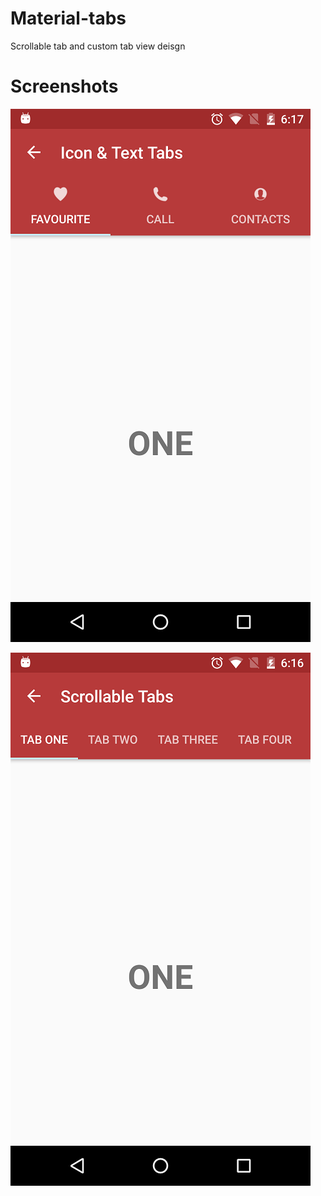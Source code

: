 # Material-tabs
Scrollable tab and custom tab view deisgn

Screenshots
===========

![ScreenShot](https://github.com/trbala0205/Material-tabs/blob/master/screenshots/customTabs.png?raw=true)

![ScreenShot](https://github.com/trbala0205/Material-tabs/blob/master/screenshots/scrollableTabs.png?raw=true)
